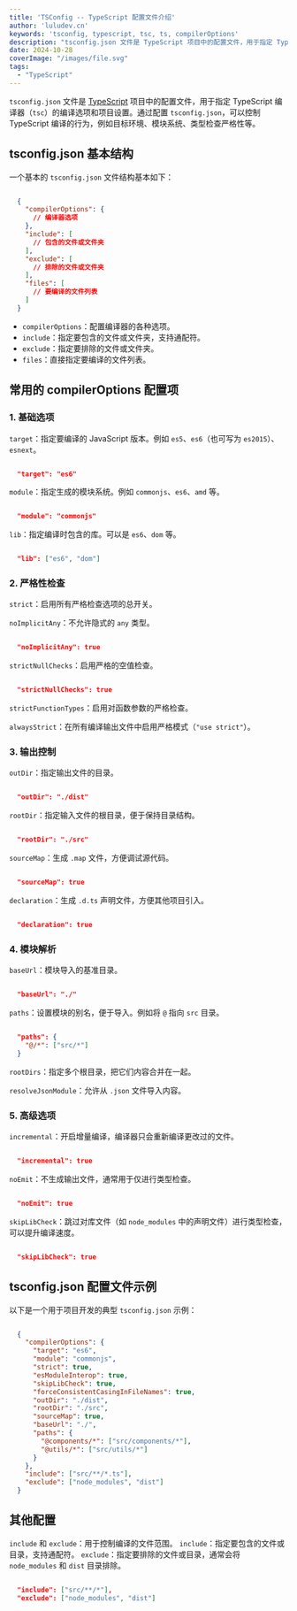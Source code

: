 ```yaml
---
title: 'TSConfig -- TypeScript 配置文件介绍'
author: 'luludev.cn'
keywords: 'tsconfig, typescript, tsc, ts, compilerOptions'
description: "tsconfig.json 文件是 TypeScript 项目中的配置文件，用于指定 TypeScript 编译器（`tsc`）的编译选项和项目设置。通过配置 `tsconfig.json`，可以控制 TypeScript 编译的行为，例如目标环境、模块系统、类型检查严格性等"
date: 2024-10-28
coverImage: "/images/file.svg"
tags:
  - "TypeScript"
---
```


`tsconfig.json` 文件是 [TypeScript](https://www.tslang.cn/) 项目中的配置文件，用于指定 TypeScript 编译器（`tsc`）的编译选项和项目设置。通过配置 `tsconfig.json`，可以控制 TypeScript 编译的行为，例如目标环境、模块系统、类型检查严格性等。

## tsconfig.json 基本结构

一个基本的 `tsconfig.json` 文件结构基本如下：

```json

  {
    "compilerOptions": {
      // 编译器选项
    },
    "include": [
      // 包含的文件或文件夹
    ],
    "exclude": [
      // 排除的文件或文件夹
    ],
    "files": [
      // 要编译的文件列表
    ]
  }

```

- `compilerOptions`：配置编译器的各种选项。
- `include`：指定要包含的文件或文件夹，支持通配符。
- `exclude`：指定要排除的文件或文件夹。
- `files`：直接指定要编译的文件列表。


## 常用的 compilerOptions 配置项

### 1. 基础选项

`target`：指定要编译的 JavaScript 版本。例如 `es5`、`es6`（也可写为 `es2015`）、`esnext`。

```json

  "target": "es6"

```

`module`：指定生成的模块系统。例如 `commonjs`、`es6`、`amd` 等。

```json

  "module": "commonjs"

```

`lib`：指定编译时包含的库。可以是 `es6`、`dom` 等。

```json

  "lib": ["es6", "dom"]

```

### 2. 严格性检查

`strict`：启用所有严格检查选项的总开关。

`noImplicitAny`：不允许隐式的 `any` 类型。

```json

  "noImplicitAny": true

```

`strictNullChecks`：启用严格的空值检查。

```json

  "strictNullChecks": true

```

`strictFunctionTypes`：启用对函数参数的严格检查。

`alwaysStrict`：在所有编译输出文件中启用严格模式（`"use strict"`）。

### 3. 输出控制

`outDir`：指定输出文件的目录。

```json

  "outDir": "./dist"

```

`rootDir`：指定输入文件的根目录，便于保持目录结构。

```json

  "rootDir": "./src"

```

`sourceMap`：生成 `.map` 文件，方便调试源代码。

```json

  "sourceMap": true

```

`declaration`：生成 `.d.ts` 声明文件，方便其他项目引入。

```json

  "declaration": true

```

### 4. 模块解析

`baseUrl`：模块导入的基准目录。

```json

  "baseUrl": "./"

```

`paths`：设置模块的别名，便于导入。例如将 `@` 指向 `src` 目录。

```json

  "paths": {
    "@/*": ["src/*"]
  }

```
`rootDirs`：指定多个根目录，把它们内容合并在一起。

`resolveJsonModule`：允许从 `.json` 文件导入内容。

### 5. 高级选项

`incremental`：开启增量编译，编译器只会重新编译更改过的文件。

```json

  "incremental": true

```

`noEmit`：不生成输出文件，通常用于仅进行类型检查。

```json

  "noEmit": true

```
`skipLibCheck`：跳过对库文件（如 `node_modules` 中的声明文件）进行类型检查，可以提升编译速度。

```json

  "skipLibCheck": true

```

## tsconfig.json 配置文件示例

以下是一个用于项目开发的典型 `tsconfig.json` 示例：

```json

  {
    "compilerOptions": {
      "target": "es6",
      "module": "commonjs",
      "strict": true,
      "esModuleInterop": true,
      "skipLibCheck": true,
      "forceConsistentCasingInFileNames": true,
      "outDir": "./dist",
      "rootDir": "./src",
      "sourceMap": true,
      "baseUrl": "./",
      "paths": {
        "@components/*": ["src/components/*"],
        "@utils/*": ["src/utils/*"]
      }
    },
    "include": ["src/**/*.ts"],
    "exclude": ["node_modules", "dist"]
  }

```

## 其他配置
`include` 和 `exclude`：用于控制编译的文件范围。
`include`：指定要包含的文件或目录，支持通配符。
`exclude`：指定要排除的文件或目录，通常会将 `node_modules` 和 `dist` 目录排除。

```json

  "include": ["src/**/*"],
  "exclude": ["node_modules", "dist"]

```
